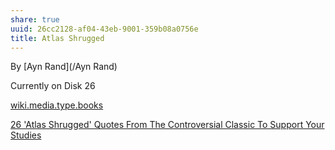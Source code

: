 ```yaml
---
share: true
uuid: 26cc2128-af04-43eb-9001-359b08a0756e
title: Atlas Shrugged
---
```

By [Ayn Rand](/Ayn Rand)


Currently on Disk 26

[wiki.media.type.books](/a3a80e28-c537-4091-a06f-3d20f44ec6a2)

[26 'Atlas Shrugged' Quotes From The Controversial Classic To Support Your Studies](https://kidadl.com/articles/atlas-shrugged-quotes-from-the-controversial-classic-to-support-your-studies)